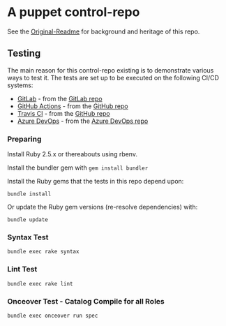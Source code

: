 # A puppet control-repo

See the [Original-Readme](Original-Readme.md) for background and heritage of this repo. 

## Testing

The main reason for this control-repo existing is to demonstrate various ways to test it. The tests are set up to be executed on the following CI/CD systems:

* [GitLab](https://gitlab.com/jessereynolds/control-repo-fbz/pipelines) - from the [GitLab repo](https://gitlab.com/jessereynolds/control-repo-fbz/tree/production)
* [GitHub Actions](https://github.com/jessereynolds/control-repo-fbz/actions) - from the [GitHub repo](https://github.com/jessereynolds/control-repo-fbz)
* [Travis CI](https://travis-ci.com/jessereynolds/control-repo-fbz) - from the [GitHub repo](https://github.com/jessereynolds/control-repo-fbz)
* [Azure DevOps](https://dev.azure.com/jessereynolds/control-repo-fbz/_build) - from the [Azure DevOps repo](https://dev.azure.com/jessereynolds/_git/control-repo-fbz)

### Preparing

Install Ruby 2.5.x or thereabouts using rbenv.

Install the bundler gem with `gem install bundler`

Install the Ruby gems that the tests in this repo depend upon:

```
bundle install
```

Or update the Ruby gem versions (re-resolve dependencies) with:

```
bundle update
```

### Syntax Test

```
bundle exec rake syntax
```

### Lint Test

```
bundle exec rake lint
```

### Onceover Test - Catalog Compile for all Roles

```
bundle exec onceover run spec
```

